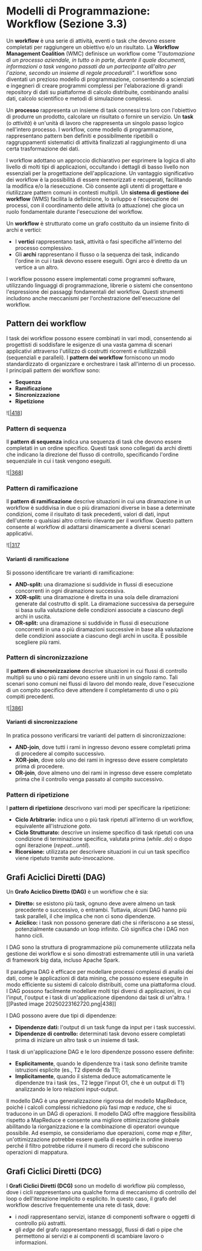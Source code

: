 
# Modelli di Programmazione: Workflow (Sezione 3.3)

Un **workflow** è una serie di attività, eventi o task che devono essere completati per raggiungere un obiettivo e/o un risultato. La **Workflow Management Coalition** (WMC) definisce un workflow come *"l'automazione di un processo aziendale, in tutto o in parte, durante il quale documenti, informazioni o task vengono passati da un partecipante all'altro per l'azione, secondo un insieme di regole procedurali"*. I workflow sono diventati un prezioso modello di programmazione, consentendo a scienziati e ingegneri di creare programmi complessi per l'elaborazione di grandi repository di dati su piattaforme di calcolo distribuite, combinando analisi dati, calcolo scientifico e metodi di simulazione complessi.

Un **processo** rappresenta un insieme di task connessi tra loro con l'obiettivo di produrre un prodotto, calcolare un risultato o fornire un servizio. Un **task** (o *attività*) è un'unità di lavoro che rappresenta un singolo passo logico nell'intero processo. I workflow, come modello di programmazione, rappresentano pattern ben definiti e possibilmente ripetibili o raggruppamenti sistematici di attività finalizzati al raggiungimento di una certa trasformazione dei dati.

I workflow adottano un approccio dichiarativo per esprimere la logica di alto livello di molti tipi di applicazioni, occultando i dettagli di basso livello non essenziali per la progettazione dell'applicazione. Un vantaggio significativo dei workflow è la possibilità di essere memorizzati e recuperati, facilitando la modifica e/o la riesecuzione. Ciò consente agli utenti di progettare e riutilizzare pattern comuni in contesti multipli. Un **sistema di gestione dei workflow** (WMS) facilita la definizione, lo sviluppo e l'esecuzione dei processi, con il coordinamento delle attività (o attuazione) che gioca un ruolo fondamentale durante l'esecuzione del workflow.

Un **workflow** è strutturato come un grafo costituito da un insieme finito di archi e vertici:

* I **vertici** rappresentano task, attività o fasi specifiche all'interno del processo complessivo.
* Gli **archi** rappresentano il flusso o la sequenza dei task, indicando l'ordine in cui i task devono essere eseguiti. Ogni arco è diretto da un vertice a un altro.

I workflow possono essere implementati come programmi software, utilizzando linguaggi di programmazione, librerie o sistemi che consentono l'espressione dei passaggi fondamentali del workflow. Questi strumenti includono anche meccanismi per l'orchestrazione dell'esecuzione del workflow.

## Pattern dei workflow

I task dei workflow possono essere combinati in vari modi, consentendo ai progettisti di soddisfare le esigenze di una vasta gamma di scenari applicativi attraverso l'utilizzo di costrutti ricorrenti e riutilizzabili (sequenziali e paralleli). I **pattern dei workflow** forniscono un modo standardizzato di organizzare e orchestrare i task all'interno di un processo. I principali pattern dei workflow sono:

* **Sequenza**
* **Ramificazione**
* **Sincronizzazione**
* **Ripetizione**

![[|418](_page_5_Figure_9.jpeg)]

### Pattern di sequenza

Il **pattern di sequenza** indica una sequenza di task che devono essere completati in un ordine specifico. Questi task sono collegati da archi diretti che indicano la direzione del flusso di controllo, specificando l'ordine sequenziale in cui i task vengono eseguiti.

![[|368](_page_6_Figure_4.jpeg)]

### Pattern di ramificazione

Il **pattern di ramificazione** descrive situazioni in cui una diramazione in un workflow è suddivisa in due o più diramazioni diverse in base a determinate condizioni, come il risultato di task precedenti, valori di dati, input dell'utente o qualsiasi altro criterio rilevante per il workflow. Questo pattern consente al workflow di adattarsi dinamicamente a diversi scenari applicativi.

![[|317](_page_7_Figure_4.jpeg)

#### Varianti di ramificazione

Si possono identificare tre varianti di ramificazione:

* **AND-split:** una diramazione si suddivide in flussi di esecuzione concorrenti in ogni diramazione successiva.
* **XOR-split:** una diramazione è diretta in una sola delle diramazioni generate dal costrutto di split. La diramazione successiva da perseguire si basa sulla valutazione delle condizioni associate a ciascuno degli archi in uscita.
* **OR-split:** una diramazione si suddivide in flussi di esecuzione concorrenti in una o più diramazioni successive in base alla valutazione delle condizioni associate a ciascuno degli archi in uscita. È possibile scegliere più rami.

### Pattern di sincronizzazione

Il **pattern di sincronizzazione** descrive situazioni in cui flussi di controllo multipli su uno o più rami devono essere uniti in un singolo ramo. Tali scenari sono comuni nei flussi di lavoro del mondo reale, dove l'esecuzione di un compito specifico deve attendere il completamento di uno o più compiti precedenti.

![[|386](_page_9_Figure_4.jpeg)]

#### Varianti di sincronizzazione

In pratica possono verificarsi tre varianti del pattern di sincronizzazione:

* **AND-join**, dove tutti i rami in ingresso devono essere completati prima di procedere al compito successivo.
* **XOR-join**, dove solo uno dei rami in ingresso deve essere completato prima di procedere.
* **OR-join**, dove almeno uno dei rami in ingresso deve essere completato prima che il controllo venga passato al compito successivo.

### Pattern di ripetizione

I **pattern di ripetizione** descrivono vari modi per specificare la ripetizione:

* **Ciclo Arbitrario:** indica uno o più task ripetuti all'interno di un workflow, equivalente all'istruzione *goto*.
* **Ciclo Strutturato:** descrive un insieme specifico di task ripetuti con una condizione di terminazione specifica, valutata prima (*while..do*) o dopo ogni iterazione (*repeat…until*).
* **Ricorsione:** utilizzata per descrivere situazioni in cui un task specifico viene ripetuto tramite auto-invocazione.

## Grafi Aciclici Diretti (DAG)

Un **Grafo Aciclico Diretto (DAG)** è un workflow che è sia:

* **Diretto:** se esistono più task, ognuno deve avere almeno un task precedente o successivo, o entrambi. Tuttavia, alcuni DAG hanno più task paralleli, il che implica che non ci sono dipendenze.
* **Aciclico:** i task non possono generare dati che si riferiscono a se stessi, potenzialmente causando un loop infinito. Ciò significa che i DAG non hanno cicli.

I DAG sono la struttura di programmazione più comunemente utilizzata nella gestione dei workflow e si sono dimostrati estremamente utili in una varietà di framework big data, incluso Apache Spark.

Il paradigma DAG è efficace per modellare processi complessi di analisi dei dati, come le applicazioni di data mining, che possono essere eseguite in modo efficiente su sistemi di calcolo distribuiti, come una piattaforma cloud. I DAG possono facilmente modellare molti tipi diversi di applicazioni, in cui l'input, l'output e i task di un'applicazione dipendono dai task di un'altra.
![[Pasted image 20250223162720.png|438]]

I DAG possono avere due tipi di dipendenze:

* **Dipendenze dati:** l'output di un task funge da input per i task successivi.
* **Dipendenze di controllo:** determinati task devono essere completati prima di iniziare un altro task o un insieme di task.

I task di un'applicazione DAG e le loro dipendenze possono essere definite:

* **Esplicitamente**, quando le dipendenze tra i task sono definite tramite istruzioni esplicite (es., T2 dipende da T1);
* **Implicitamente**, quando il sistema deduce automaticamente le dipendenze tra i task (es., T2 legge l'input O1, che è un output di T1) analizzando le loro relazioni input-output.

Il modello DAG è una generalizzazione rigorosa del modello MapReduce, poiché i calcoli complessi richiedono più fasi *map* e *reduce*, che si traducono in un DAG di operazioni. Il modello DAG offre maggiore flessibilità rispetto a MapReduce e consente una migliore ottimizzazione globale abilitando la riorganizzazione e la combinazione di operatori ovunque possibile. Ad esempio, se consideriamo due operazioni, come *map* e *filter*, un'ottimizzazione potrebbe essere quella di eseguirle in ordine inverso perché il filtro potrebbe ridurre il numero di record che subiscono operazioni di mappatura.

## Grafi Ciclici Diretti (DCG)

I **Grafi Ciclici Diretti (DCG)** sono un modello di workflow più complesso, dove i cicli rappresentano una qualche forma di meccanismo di controllo del loop o dell'iterazione implicito o esplicito. In questo caso, il grafo del workflow descrive frequentemente una rete di task, dove:

* i *nodi* rappresentano servizi, istanze di componenti software o oggetti di controllo più astratti.
* gli *edge* del grafo rappresentano messaggi, flussi di dati o pipe che permettono ai servizi e ai componenti di scambiare lavoro o informazioni.

